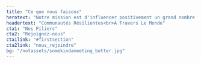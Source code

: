 ```yaml
---
title: "Ce que nous faisons"
herotext: "Notre mission est d'influencer positivement un grand nombre de communautés,allant des sites célèbres aux villages inconnus,en ayant un impact significatif partout où nous allons."
headertext: "Communautés Résilientes<br>À Travers Le Monde"
cta1: "Nos Piliers"
cta2: "Rejoignez-nous"
cta1link: "#firstsection"
cta2link: "nous_rejoindre"
bg: "/notassets/somekindameeting_better.jpg"
---
```


